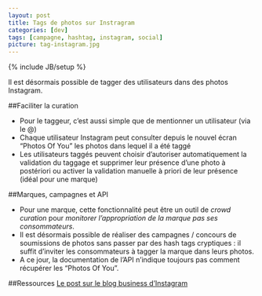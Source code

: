 ```yaml
---
layout: post
title: Tags de photos sur Instragram
categories: [dev]
tags: [campagne, hashtag, instagram, social]
picture: tag-instagram.jpg
---
```

{% include JB/setup %}

Il est désormais possible de tagger des utilisateurs dans des photos Instagram.

##Faciliter la curation

- Pour le taggeur, c’est aussi simple que de mentionner un utilisateur (via le @)
- Chaque utilisateur Instagram peut consulter depuis le nouvel écran “Photos Of You” les photos dans lequel il a été taggé
- Les utilisateurs taggés peuvent choisir d’autoriser automatiquement la validation du taggage et supprimer leur présence d’une photo à postériori ou activer la validation manuelle à priori de leur présence (idéal pour une marque)

##Marques, campagnes et API

- Pour une marque, cette fonctionnalité peut être un outil de _crowd curation_ pour _monitorer l’appropriation de la marque pas ses consommateurs_.
- Il est désormais possible de réaliser des campagnes / concours de soumissions de photos sans passer par des hash tags cryptiques : il suffit d’inviter les consommateurs à tagger la marque dans leurs photos.
- A ce jour, la documentation de l’API n’indique toujours pas comment récupérer les “Photos Of You”.

##Ressources
[Le post sur le blog business d’Instagram](http://instagram-business.tumblr.com/post/49445036930/introducing-photos-of-you-today-were-excited)